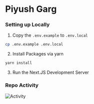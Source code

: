 # Piyush Garg

### Setting up Locally

1. Copy the `.env.example` to `.env.local`

```bash
cp .env.example .env.local
```

2. Install Packages via yarn

```bash
yarn install
```

3. Run the Next.JS Development Server


### Repo Activity

![Activity](https://repobeats.axiom.co/api/embed/53ac5d73666adb61764d0945fa9df15ccdc336ea.svg "Repobeats analytics image")
